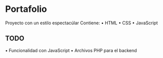 # Portafolio

Proyecto con un estilo espectacúlar 
Contiene:
•⁠  ⁠HTML
•⁠  ⁠CSS
•  JavaScript

## TODO
•⁠  ⁠Funcionalidad con JavaScript
•⁠  ⁠Archivos PHP para el backend